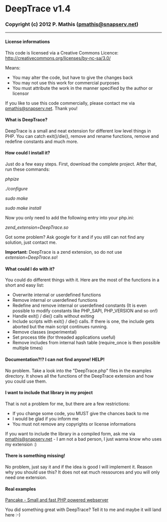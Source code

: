 # DeepTrace v1.4
### Copyright (c) 2012 P. Mathis (pmathis@snapserv.net)
* * *
#### License informations
This code is licensed via a Creative Commons Licence: http://creativecommons.org/licenses/by-nc-sa/3.0/

Means:

* You may alter the code, but have to give the changes back
* You may not use this work for commercial purposes
* You must attribute the work in the manner specified by the author or licensor

If you like to use this code commercially, please contact me via pmathis@snapserv.net. Thank you!

#### What is DeepTrace?
DeepTrace is a small and neat extension for different low level things in PHP. You can catch exit()/die(), remove and rename functions, remove and redefine constants and much more.

#### How could I install it?
Just do a few easy steps. First, download the complete project. After that, run these commands:

*phpize*

*./configure*

*sudo make*

*sudo make install*

Now you only need to add the following entry into your php.ini:

*zend_extension=DeepTrace.so*

Got some problem? Ask google for it and if you still can not find any solution, just contact me. 

**Important:**
DeepTrace is a zend extension, so do not use *extension=DeepTrace.so*!

#### What could I do with it?
You could do different things with it. Here are the most of the functions in a short and easy list:

* Overwrite internal or userdefined functions
* Remove internal or userdefined functions
* Redefine and remove internal or userdefined constants (It is even possible to modify constants like PHP_SAPI, PHP_VERSION and so on!)
* Handle exit() / die() calls without exiting
* Include scripts with exit() / die() calls. If there is one, the include gets aborted but the main script continues running.
* Remove classes (experimental)
* Set process title (for threaded applications useful)
* Remove includes from internal hash table (require_once is then possible multiple times)

#### Documentation?!? I can not find anyone! HELP!
No problem. Take a look into the "DeepTrace.php" files in the examples directory. It shows all the functions of the DeepTrace extension and how you could use them.

#### I want to include that library in my project
That is not a problem for me, but there are a few restrictions:

* If you change some code, you MUST give the chances back to me
* I would be glad if you inform me
* You must not remove any copyrights or license informations

If you want to include the library in a compiled form, ask me via pmathis@snapserv.net - I am not a bad person, I just wanna know who uses my extension :)

#### There is something missing!
No problem, just say it and if the idea is good I will implement it. Reason why you should use this? It does not eat much ressources and you will only need one extension.

#### Real examples
[Pancake - Small and fast PHP powered webserver](https://github.com/pp3345/Pancake "Made by pp3345")

You did something great with DeepTrace? Tell it to me and maybe it will land here :-)
